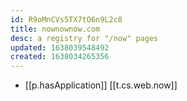```yaml
---
id: R9oMnCVs5TX7tO6n9L2c8
title: nownownow.com
desc: a registry for "/now" pages
updated: 1638039548492
created: 1638034265356
---
```




- [[p.hasApplication]] [[t.cs.web.now]]
